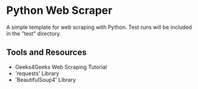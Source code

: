 # Python Web Scraper
A simple template for web scraping with Python. Test runs will be included in the "test" directory.

## Tools and Resources
- Geeks4Geeks Web Scraping Tutorial
- 'requests' Library
- 'BeautifulSoup4' Library